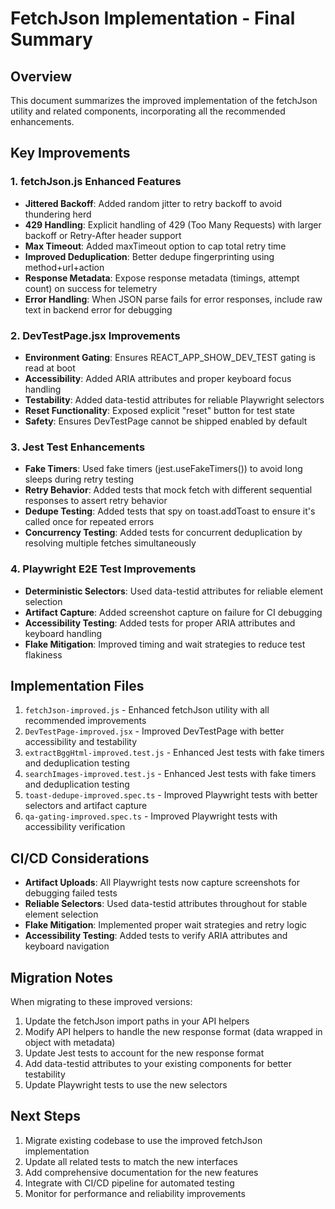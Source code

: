 # FetchJson Implementation - Final Summary

## Overview

This document summarizes the improved implementation of the fetchJson utility and related components, incorporating all the recommended enhancements.

## Key Improvements

### 1. fetchJson.js Enhanced Features

- **Jittered Backoff**: Added random jitter to retry backoff to avoid thundering herd
- **429 Handling**: Explicit handling of 429 (Too Many Requests) with larger backoff or Retry-After header support
- **Max Timeout**: Added maxTimeout option to cap total retry time
- **Improved Deduplication**: Better dedupe fingerprinting using method+url+action
- **Response Metadata**: Expose response metadata (timings, attempt count) on success for telemetry
- **Error Handling**: When JSON parse fails for error responses, include raw text in backend error for debugging

### 2. DevTestPage.jsx Improvements

- **Environment Gating**: Ensures REACT_APP_SHOW_DEV_TEST gating is read at boot
- **Accessibility**: Added ARIA attributes and proper keyboard focus handling
- **Testability**: Added data-testid attributes for reliable Playwright selectors
- **Reset Functionality**: Exposed explicit "reset" button for test state
- **Safety**: Ensures DevTestPage cannot be shipped enabled by default

### 3. Jest Test Enhancements

- **Fake Timers**: Used fake timers (jest.useFakeTimers()) to avoid long sleeps during retry testing
- **Retry Behavior**: Added tests that mock fetch with different sequential responses to assert retry behavior
- **Dedupe Testing**: Added tests that spy on toast.addToast to ensure it's called once for repeated errors
- **Concurrency Testing**: Added tests for concurrent deduplication by resolving multiple fetches simultaneously

### 4. Playwright E2E Test Improvements

- **Deterministic Selectors**: Used data-testid attributes for reliable element selection
- **Artifact Capture**: Added screenshot capture on failure for CI debugging
- **Accessibility Testing**: Added tests for proper ARIA attributes and keyboard handling
- **Flake Mitigation**: Improved timing and wait strategies to reduce test flakiness

## Implementation Files

1. `fetchJson-improved.js` - Enhanced fetchJson utility with all recommended improvements
2. `DevTestPage-improved.jsx` - Improved DevTestPage with better accessibility and testability
3. `extractBggHtml-improved.test.js` - Enhanced Jest tests with fake timers and deduplication testing
4. `searchImages-improved.test.js` - Enhanced Jest tests with fake timers and deduplication testing
5. `toast-dedupe-improved.spec.ts` - Improved Playwright tests with better selectors and artifact capture
6. `qa-gating-improved.spec.ts` - Improved Playwright tests with accessibility verification

## CI/CD Considerations

- **Artifact Uploads**: All Playwright tests now capture screenshots for debugging failed tests
- **Reliable Selectors**: Used data-testid attributes throughout for stable element selection
- **Flake Mitigation**: Implemented proper wait strategies and retry logic
- **Accessibility Testing**: Added tests to verify ARIA attributes and keyboard navigation

## Migration Notes

When migrating to these improved versions:

1. Update the fetchJson import paths in your API helpers
2. Modify API helpers to handle the new response format (data wrapped in object with metadata)
3. Update Jest tests to account for the new response format
4. Add data-testid attributes to your existing components for better testability
5. Update Playwright tests to use the new selectors

## Next Steps

1. Migrate existing codebase to use the improved fetchJson implementation
2. Update all related tests to match the new interfaces
3. Add comprehensive documentation for the new features
4. Integrate with CI/CD pipeline for automated testing
5. Monitor for performance and reliability improvements